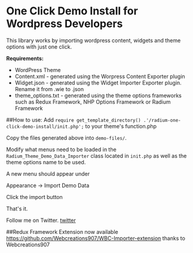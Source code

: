 One Click Demo Install for Wordpress Developers
==========================

This library works by importing wordpress content, widgets  and theme options with just one click.

**Requirements:**
* WordPress Theme
* Content.xml - generated using the Worpress Content Exporter plugin
* Widget.json - generated using the Widget Importer Exporter plugin. Rename it from .wie to .json
* theme_options.txt - generated using the theme options frameworks such as Redux Framework, NHP Options Framework or Radium Framework

##How to use:
Add  `require get_template_directory() .'/radium-one-click-demo-install/init.php';` to your theme's function.php

Copy the files generated above into `demo-files/`.

Modify what menus need to be loaded in the `Radium_Theme_Demo_Data_Importer` class located in `init.php` as well as the theme options name to be used.

A new menu should appear under

Appearance -> Import Demo Data

Click the import button 


That's it.

Follow me on Twitter. [twitter](http://twitter.com/Frankgm1 "@Frankgm1") 

##Redux Framework Extension now available
https://github.com/Webcreations907/WBC-Importer-extension 
thanks to Webcreations907
